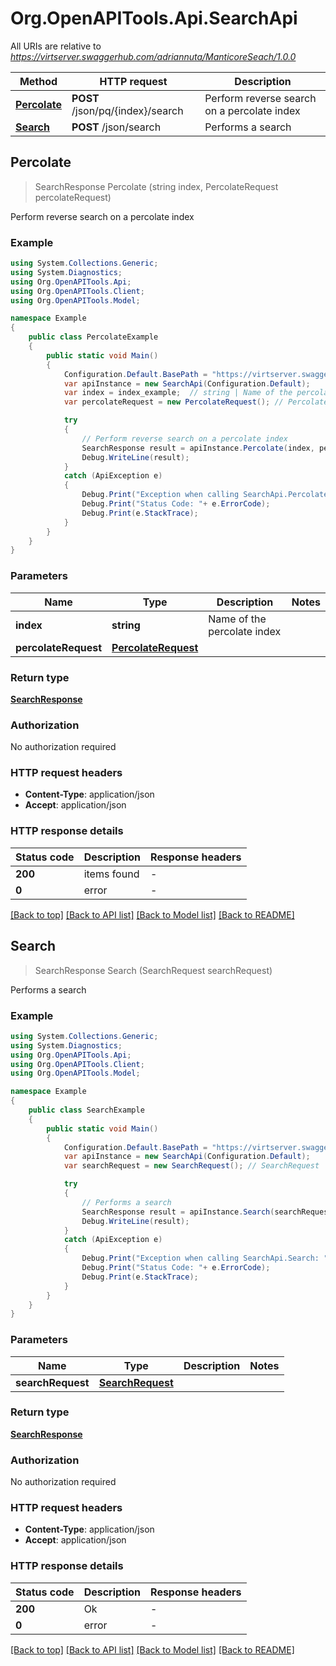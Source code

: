 # Org.OpenAPITools.Api.SearchApi

All URIs are relative to *https://virtserver.swaggerhub.com/adriannuta/ManticoreSeach/1.0.0*

Method | HTTP request | Description
------------- | ------------- | -------------
[**Percolate**](SearchApi.md#percolate) | **POST** /json/pq/{index}/search | Perform reverse search on a percolate index
[**Search**](SearchApi.md#search) | **POST** /json/search | Performs a search



## Percolate

> SearchResponse Percolate (string index, PercolateRequest percolateRequest)

Perform reverse search on a percolate index

### Example

```csharp
using System.Collections.Generic;
using System.Diagnostics;
using Org.OpenAPITools.Api;
using Org.OpenAPITools.Client;
using Org.OpenAPITools.Model;

namespace Example
{
    public class PercolateExample
    {
        public static void Main()
        {
            Configuration.Default.BasePath = "https://virtserver.swaggerhub.com/adriannuta/ManticoreSeach/1.0.0";
            var apiInstance = new SearchApi(Configuration.Default);
            var index = index_example;  // string | Name of the percolate index
            var percolateRequest = new PercolateRequest(); // PercolateRequest | 

            try
            {
                // Perform reverse search on a percolate index
                SearchResponse result = apiInstance.Percolate(index, percolateRequest);
                Debug.WriteLine(result);
            }
            catch (ApiException e)
            {
                Debug.Print("Exception when calling SearchApi.Percolate: " + e.Message );
                Debug.Print("Status Code: "+ e.ErrorCode);
                Debug.Print(e.StackTrace);
            }
        }
    }
}
```

### Parameters


Name | Type | Description  | Notes
------------- | ------------- | ------------- | -------------
 **index** | **string**| Name of the percolate index | 
 **percolateRequest** | [**PercolateRequest**](PercolateRequest.md)|  | 

### Return type

[**SearchResponse**](SearchResponse.md)

### Authorization

No authorization required

### HTTP request headers

- **Content-Type**: application/json
- **Accept**: application/json

### HTTP response details
| Status code | Description | Response headers |
|-------------|-------------|------------------|
| **200** | items found |  -  |
| **0** | error |  -  |

[[Back to top]](#)
[[Back to API list]](../README.md#documentation-for-api-endpoints)
[[Back to Model list]](../README.md#documentation-for-models)
[[Back to README]](../README.md)


## Search

> SearchResponse Search (SearchRequest searchRequest)

Performs a search

### Example

```csharp
using System.Collections.Generic;
using System.Diagnostics;
using Org.OpenAPITools.Api;
using Org.OpenAPITools.Client;
using Org.OpenAPITools.Model;

namespace Example
{
    public class SearchExample
    {
        public static void Main()
        {
            Configuration.Default.BasePath = "https://virtserver.swaggerhub.com/adriannuta/ManticoreSeach/1.0.0";
            var apiInstance = new SearchApi(Configuration.Default);
            var searchRequest = new SearchRequest(); // SearchRequest | 

            try
            {
                // Performs a search
                SearchResponse result = apiInstance.Search(searchRequest);
                Debug.WriteLine(result);
            }
            catch (ApiException e)
            {
                Debug.Print("Exception when calling SearchApi.Search: " + e.Message );
                Debug.Print("Status Code: "+ e.ErrorCode);
                Debug.Print(e.StackTrace);
            }
        }
    }
}
```

### Parameters


Name | Type | Description  | Notes
------------- | ------------- | ------------- | -------------
 **searchRequest** | [**SearchRequest**](SearchRequest.md)|  | 

### Return type

[**SearchResponse**](SearchResponse.md)

### Authorization

No authorization required

### HTTP request headers

- **Content-Type**: application/json
- **Accept**: application/json

### HTTP response details
| Status code | Description | Response headers |
|-------------|-------------|------------------|
| **200** | Ok |  -  |
| **0** | error |  -  |

[[Back to top]](#)
[[Back to API list]](../README.md#documentation-for-api-endpoints)
[[Back to Model list]](../README.md#documentation-for-models)
[[Back to README]](../README.md)

